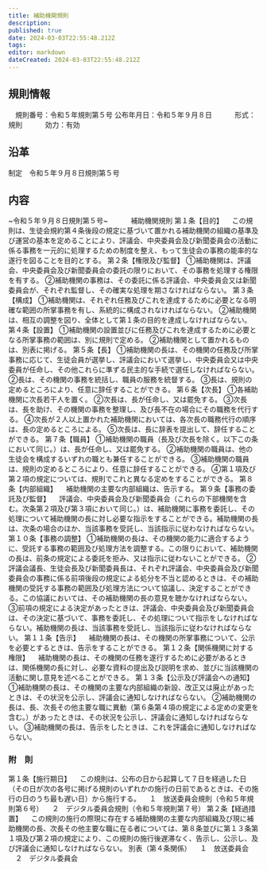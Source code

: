 ```yaml
---
title: 補助機関規則
description: 
published: true
date: 2024-03-03T22:55:48.212Z
tags: 
editor: markdown
dateCreated: 2024-03-03T22:55:48.212Z
---
```


## 規則情報
&emsp;規則番号：令和５年規則第５号
公布年月日：令和５年９月８日
　　　形式：規則
　　　効力：有効
## 沿革
制定　令和５年９月８日規則第５号
## 内容
~令和５年９月８日規則第５号~
　　　補助機関規則
第１条【目的】
　この規則は、生徒会規約第４条後段の規定に基づいて置かれる補助機関の組織の基準及び運営の基本を定めることにより、評議会、中央委員会及び新聞委員会の活動に係る事務を一元的に処理するための制度を整え、もって生徒会の事務の能率的な遂行を図ることを目的とする。
第２条【権限及び監督】
①補助機関は、評議会、中央委員会及び新聞委員会の委託の限りにおいて、その事務を処理する権限を有する。
②補助機関の事務は、その委託に係る評議会、中央委員会又は新聞委員会が、それぞれ監督し、その確実な処理を期さなければならない。
第３条【構成】
①補助機関は、それぞれ任務及びこれを達成するために必要となる明確な範囲の所掌事務を有し、系統的に構成されなければならない。
②補助機関は、相互の調整を図り、全体として第１条の目的を達成しなければならない。
第４条【設置】
①補助機関の設置並びに任務及びこれを達成するために必要となる所掌事務の範囲は、別に規則で定める。
②補助機関として置かれるものは、別表に掲げる。
第５条【長】
①補助機関の長は、その機関の任務及び所掌事務に応じて、生徒会員が選挙し、評議会において選挙し、中央委員会又は中央委員が任命し、その他これらに準ずる民主的な手続で選任しなければならない。
②長は、その機関の事務を統括し、職員の服務を統督する。
③長は、規則の定めるところにより、任意に辞任することができる。
第６条【次長】
①各補助機関に次長若干人を置く。
②次長は、長が任命し、又は罷免する。
③次長は、長を助け、その機関の事務を整理し、及び長不在の場合にその職務を代行する。
④次長が２人以上置かれた補助機関においては、各次長の職務代行の順序は、長の定めるところによる。
⑤次長は、長に辞表を提出して、辞任することができる。
第７条【職員】
①補助機関の職員（長及び次長を除く。以下この条において同じ。）は、長が任命し、又は罷免する。
②補助機関の職員は、他の生徒会を構成するいずれの職とも兼任することができる。
③補助機関の職員は、規則の定めるところにより、任意に辞任することができる。
④第１項及び第２項の規定については、規則でこれと異なる定めをすることができる。
第８条【内部組織】
　補助機関の主要な内部組織は、告示する。
第９条【事務の委託及び監督】
　評議会、中央委員会及び新聞委員会（これらの下部機関を含む。次条第２項及び第３項において同じ。）は、補助機関に事務を委託し、その処理について補助機関の長に対し必要な指示をすることができる。補助機関の長は、次条の場合のほか、当該事務を受託し、当該指示に従わなければならない。
第１０条【事務の調整】
①補助機関の長は、その機関の能力に適合するように、受託する事務の範囲及び処理方法を調整する。この限りにおいて、補助機関の長は、前条の規定による委託を拒み、又は指示に従わないことができる。
②評議会議長、生徒会長及び新聞委員長は、それぞれ評議会、中央委員会及び新聞委員会の事務に係る前項後段の規定による処分を不当と認めるときは、その補助機関の受託する事務の範囲及び処理方法について協議し、決定することができる。この協議においては、その補助機関の長の意見を聴かなければならない。
③前項の規定による決定があったときは、評議会、中央委員会及び新聞委員会は、その決定に基づいて、事務を委託し、その処理について指示をしなければならない。補助機関の長は、当該事務を受託し、当該指示に従わなければならない。
第１１条【告示】
　補助機関の長は、その機関の所掌事務について、公示を必要とするときは、告示をすることができる。
第１２条【関係機関に対する権限】
　補助機関の長は、その機関の任務を遂行するために必要があるときは、関係機関の長に対し、必要な資料の提出及び説明を求め、並びに当該機関の活動に関し意見を述べることができる。
第１３条【公示及び評議会への通知】
①補助機関の長は、その機関の主要な内部組織の新設、改正又は廃止があったときは、その状況を公示し、評議会に通知しなければならない。
②補助機関の長は、長、次長その他主要な職に異動（第６条第４項の規定による定めの変更を含む。）があったときは、その状況を公示し、評議会に通知しなければならない。
③補助機関の長は、告示をしたときは、これを評議会に通知しなければならない。
### 附　則
第１条【施行期日】
　この規則は、公布の日から起算して７日を経過した日（その日が次の各号に掲げる規則のいずれかの施行の日前であるときは、その施行の日のうち最も遅い日）から施行する。
　１　放送委員会規則（令和５年規則第６号）
　２　デジタル委員会規則（令和５年規則第７号）
第２条【経過措置】
　この規則の施行の際現に存在する補助機関の主要な内部組織及び現に補助機関の長、次長その他主要な職に在る者については、第８条並びに第１３条第１項及び第２項の規定により、この規則の施行後遅滞なく、告示し、公示し、及び評議会に通知しなければならない。
別表（第４条関係）
　１　放送委員会
　２　デジタル委員会